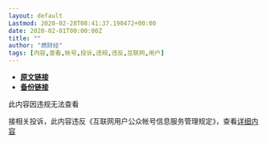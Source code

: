 ```yaml
---
layout: default
Lastmod: 2020-02-28T08:41:37.190472+00:00
date: 2020-02-01T00:00:00Z
title: ""
author: "燃财经"
tags: [内容,查看,帐号,投诉,违规,违反,互联网,用户]
---
```


* [**原文链接**](https://mp.weixin.qq.com/s/BX6D7CkSWypQa1KAJ8X9Ag)
* [**备份链接**](http://archive.ph/ijx0O)


此内容因违规无法查看

接相关投诉，此内容违反《互联网用户公众帐号信息服务管理规定》，查看[详细内容](http://www.cac.gov.cn/2017-09/07/c_1121624269.htm)

